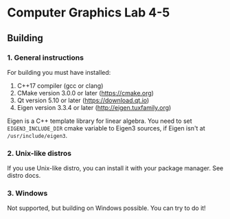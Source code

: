 # Computer Graphics Lab 4-5

## Building

### 1. General instructions
For building you must have installed:

1. C++17 compiler (gcc or clang)
2. CMake version 3.0.0 or later (https://cmake.org)
3. Qt version 5.10 or later (https://download.qt.io)
4. Eigen version 3.3.4 or later (http://eigen.tuxfamily.org)

Eigen is a C++ template library for linear algebra. You need to set
`EIGEN3_INCLUDE_DIR` cmake variable to Eigen3 sources, if Eigen isn't
at `/usr/include/eigen3`.

### 2. Unix-like distros
If you use Unix-like distro, you can install it with your package
manager. See distro docs.

### 3. Windows
Not supported, but building on Windows possible. You can try to do it!
